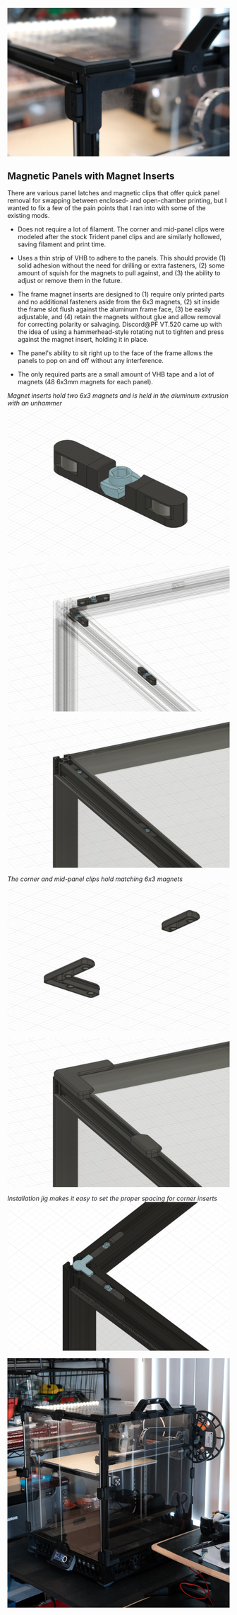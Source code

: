 ![Magnetic Panels with Magnet Inserts](Images/magnetic-panel-and-inserts-0-installed-2.jpg)

## Magnetic Panels with Magnet Inserts

There are various panel latches and magnetic clips that offer quick panel removal for swapping between enclosed- and open-chamber printing, but I wanted to fix a few of the pain points that I ran into with some of the existing mods.

* Does not require a lot of filament. The corner and mid-panel clips were modeled after the stock Trident panel clips and are similarly hollowed, saving filament and print time.

* Uses a thin strip of VHB to adhere to the panels. This should provide (1) solid adhesion without the need for drilling or extra fasteners, (2) some amount of squish for the magnets to pull against, and (3) the ability to adjust or remove them in the future.

* The frame magnet inserts are designed to (1) require only printed parts and no additional fasteners aside from the 6x3 magnets, (2) sit inside the frame slot flush against the aluminum frame face, (3) be easily adjustable, and (4) retain the magnets without glue and allow removal for correcting polarity or salvaging. Discord@PF VT.520 came up with the idea of using a hammerhead-style rotating nut to tighten and press against the magnet insert, holding it in place. 

* The panel's ability to sit right up to the face of the frame allows the panels to pop on and off without any interference.

* The only required parts are a small amount of VHB tape and a lot of magnets (48 6x3mm magnets for each panel).

*Magnet inserts hold two 6x3 magnets and is held in the aluminum extrusion with an unhammer*
![Magnetic Panels with Magnet Inserts](Images/magnetic-panel-and-inserts-1-magnet-insert.png)

![Magnetic Panels with Magnet Inserts](Images/magnetic-panel-and-inserts-2-inserts-in-frame-1.png)

![Magnetic Panels with Magnet Inserts](Images/magnetic-panel-and-inserts-3-inserts-in-frame-2.png)

*The corner and mid-panel clips hold matching 6x3 magnets*
![Magnetic Panels with Magnet Inserts](Images/magnetic-panel-and-inserts-4-clips-underside.png)

![Magnetic Panels with Magnet Inserts](Images/magnetic-panel-and-inserts-5-full-install.png)

*Installation jig makes it easy to set the proper spacing for corner inserts*
![Magnetic Panels with Magnet Inserts](Images/magnetic-panel-and-inserts-6-jig.png)

![Magnetic Panels with Magnet Inserts](Images/magnetic-panel-and-inserts-0-installed-1.jpg)
